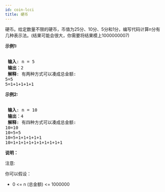 ```yaml
---
id: coin-lcci
title: 硬币
---
```

硬币。给定数量不限的硬币，币值为25分、10分、5分和1分，编写代码计算n分有几种表示法。(结果可能会很大，你需要将结果模上1000000007)

 **示例1:**


<pre><br/><strong> 输入</strong>: n = 5<br/><strong> 输出</strong>：2<br/><strong> 解释</strong>: 有两种方式可以凑成总金额:<br/>5=5<br/>5=1+1+1+1+1<br/></pre>

 **示例2:**


<pre><br/><strong> 输入</strong>: n = 10<br/><strong> 输出</strong>：4<br/><strong> 解释</strong>: 有四种方式可以凑成总金额:<br/>10=10<br/>10=5+5<br/>10=5+1+1+1+1+1<br/>10=1+1+1+1+1+1+1+1+1+1<br/></pre>

 **说明：**

注意:

你可以假设：


- 0 &lt;= n (总金额) &lt;= 1000000
